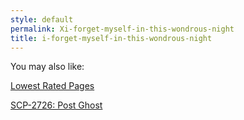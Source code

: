 ```yaml
---
style: default
permalink: Xi-forget-myself-in-this-wondrous-night
title: i-forget-myself-in-this-wondrous-night
---
```

You may also like:

[Lowest Rated Pages](http://scp-wiki.net/lowest-rated-pages)

[SCP-2726: Post Ghost](http://scp-wiki.net/scp-2726)
